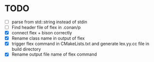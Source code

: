 # TODO
- [ ] parse from std::string instead of stdin
- [ ] Find header file of flex in .conan/p
- [X] connect flex + bison correctly
- [X] Rename class name in output of flex
- [X] trigger flex command in CMakeLists.txt and generate lex.yy.cc file in
      build directory
- [X] Rename output file name of flex command

